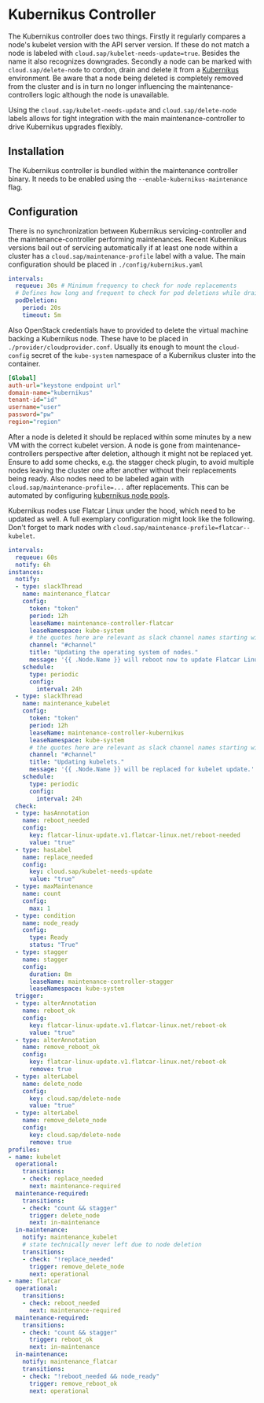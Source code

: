 # Kubernikus Controller
The Kubernikus controller does two things.
Firstly it regularly compares a node's kubelet version with the API server version.
If these do not match a node is labeled with `cloud.sap/kubelet-needs-update=true`.
Besides the name it also recognizes downgrades.
Secondly a node can be marked with `cloud.sap/delete-node` to cordon, drain and delete it from a [Kubernikus](https://github.com/sapcc/kubernikus) environment.
Be aware that a node being deleted is completely removed from the cluster and is in turn no longer influencing the maintenance-controllers logic although the node is unavailable.

Using the `cloud.sap/kubelet-needs-update` and `cloud.sap/delete-node` labels allows for tight integration with the main maintenance-controller to drive Kubernikus upgrades flexibly.

## Installation
The Kubernikus controller is bundled within the maintenance controller binary. It needs to be enabled using the `--enable-kubernikus-maintenance` flag.

## Configuration
There is no synchronization between Kubernikus servicing-controller and the maintenance-controller performing maintenances.
Recent Kubernikus versions bail out of servicing automatically if at least one node within a cluster has a `cloud.sap/maintenance-profile` label with a value.
The main configuration should be placed in `./config/kubernikus.yaml`
```yaml
intervals:
  requeue: 30s # Minimum frequency to check for node replacements
  # Defines how long and frequent to check for pod deletions while draining
  podDeletion:
    period: 20s
    timeout: 5m
```
Also OpenStack credentials have to provided to delete the virtual machine backing a Kubernikus node.
These have to be placed in `./provider/cloudprovider.conf`.
Usually its enough to mount the `cloud-config` secret of the `kube-system` namespace of a Kubernikus cluster into the container.
```ini
[Global]
auth-url="keystone endpoint url"
domain-name="kubernikus"
tenant-id="id"
username="user"
password="pw"
region="region"
```
After a node is deleted it should be replaced within some minutes by a new VM with the correct kubelet version.
A node is gone from maintenance-controllers perspective after deletion, although it might not be replaced yet.
Ensure to add some checks, e.g. the stagger check plugin, to avoid multiple nodes leaving the cluster one after another without their replacements being ready.
Also nodes need to be labeled again with `cloud.sap/maintenance-profile=...` after replacements.
This can be automated by configuring [kubernikus node pools](https://github.com/sapcc/kubernikus/blob/master/swagger.yml#L584).

Kubernikus nodes use Flatcar Linux under the hood, which need to be updated as well.
A full exemplary configuration might look like the following.
Don't forget to mark nodes with `cloud.sap/maintenance-profile=flatcar--kubelet`.
```yaml
intervals:
  requeue: 60s
  notify: 6h
instances:
  notify:
  - type: slackThread
    name: maintenance_flatcar
    config:
      token: "token"
      period: 12h
      leaseName: maintenance-controller-flatcar
      leaseNamespace: kube-system
      # the quotes here are relevant as slack channel names starting with # would render to YAML comment otherwise
      channel: "#channel"
      title: "Updating the operating system of nodes."
      message: '{{ .Node.Name }} will reboot now to update Flatcar Linux from version {{ index .Node.Labels "flatcar-linux-update.v1.flatcar-linux.net/version" }} to version {{ index .Node.Annotations "flatcar-linux-update.v1.flatcar-linux.net/new-version" }}'
    schedule:
      type: periodic
      config:
        interval: 24h
  - type: slackThread
    name: maintenance_kubelet
    config:
      token: "token"
      period: 12h
      leaseName: maintenance-controller-kubernikus
      leaseNamespace: kube-system
      # the quotes here are relevant as slack channel names starting with # would render to YAML comment otherwise
      channel: "#channel"
      title: "Updating kubelets."
      message: '{{ .Node.Name }} will be replaced for kubelet update.'
    schedule:
      type: periodic
      config:
        interval: 24h
  check:
  - type: hasAnnotation
    name: reboot_needed
    config:
      key: flatcar-linux-update.v1.flatcar-linux.net/reboot-needed
      value: "true"
  - type: hasLabel
    name: replace_needed
    config:
      key: cloud.sap/kubelet-needs-update
      value: "true"
  - type: maxMaintenance
    name: count
    config:
      max: 1
  - type: condition
    name: node_ready
    config:
      type: Ready
      status: "True"
  - type: stagger
    name: stagger
    config:
      duration: 8m
      leaseName: maintenance-controller-stagger
      leaseNamespace: kube-system
  trigger:
  - type: alterAnnotation
    name: reboot_ok
    config:
      key: flatcar-linux-update.v1.flatcar-linux.net/reboot-ok
      value: "true"
  - type: alterAnnotation
    name: remove_reboot_ok
    config:
      key: flatcar-linux-update.v1.flatcar-linux.net/reboot-ok
      remove: true
  - type: alterLabel
    name: delete_node
    config:
      key: cloud.sap/delete-node
      value: "true"
  - type: alterLabel
    name: remove_delete_node
    config:
      key: cloud.sap/delete-node
      remove: true
profiles:
- name: kubelet
  operational:
    transitions:
    - check: replace_needed
      next: maintenance-required
  maintenance-required:
    transitions:
    - check: "count && stagger"
      trigger: delete_node
      next: in-maintenance
  in-maintenance:
    notify: maintenance_kubelet
    # state technically never left due to node deletion
    transitions:
    - check: "!replace_needed"
      trigger: remove_delete_node
      next: operational
- name: flatcar
  operational:
    transitions:
    - check: reboot_needed
      next: maintenance-required
  maintenance-required:
    transitions:
    - check: "count && stagger"
      trigger: reboot_ok
      next: in-maintenance
  in-maintenance:
    notify: maintenance_flatcar
    transitions:
    - check: "!reboot_needed && node_ready"
      trigger: remove_reboot_ok
      next: operational
```
